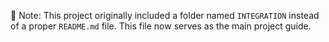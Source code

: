 📁 Note: This project originally included a folder named `INTEGRATION` instead of a proper `README.md` file. This file now serves as the main project guide.
